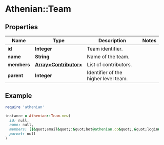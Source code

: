 # Athenian::Team

## Properties

| Name | Type | Description | Notes |
| ---- | ---- | ----------- | ----- |
| **id** | **Integer** | Team identifier. |  |
| **name** | **String** | Name of the team. |  |
| **members** | [**Array&lt;Contributor&gt;**](Contributor.md) | List of contributors. |  |
| **parent** | **Integer** | Identifier of the higher level team. |  |

## Example

```ruby
require 'athenian'

instance = Athenian::Team.new(
  id: null,
  name: null,
  members: [{&quot;email&quot;:&quot;bot@athenian.co&quot;,&quot;login&quot;:&quot;github.com/gkwillie&quot;,&quot;name&quot;:&quot;Groundskeeper Willie&quot;,&quot;picture&quot;:&quot;https://avatars0.githubusercontent.com/u/60340680?v&#x3D;4&quot;},{&quot;email&quot;:&quot;loumarvincaraig@gmail.com&quot;,&quot;login&quot;:&quot;github.com/se7entyse7en&quot;,&quot;name&quot;:&quot;Lou Marvin Caraig&quot;,&quot;picture&quot;:&quot;https://avatars1.githubusercontent.com/u/5599208?v&#x3D;4&quot;}],
  parent: null
)
```

